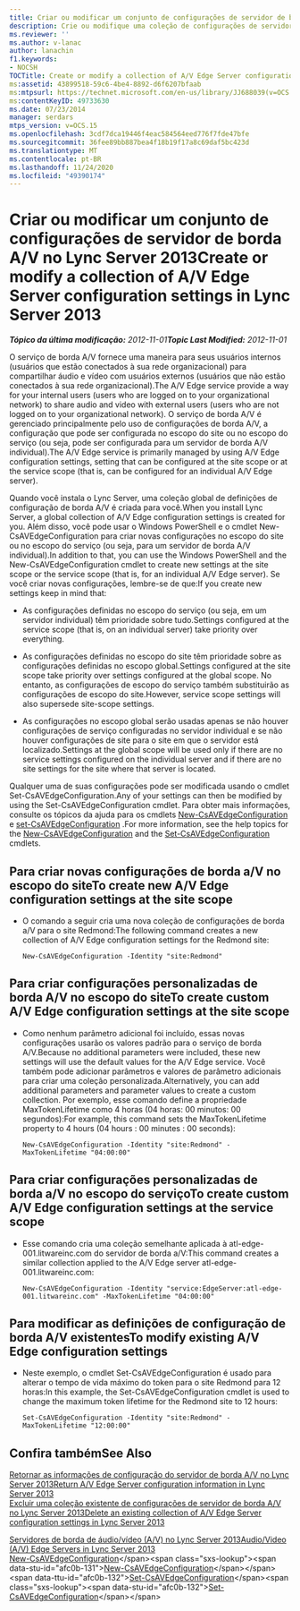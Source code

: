 ```yaml
---
title: Criar ou modificar um conjunto de configurações de servidor de borda A/V
description: Crie ou modifique uma coleção de configurações de servidor de borda A/V.
ms.reviewer: ''
ms.author: v-lanac
author: lanachin
f1.keywords:
- NOCSH
TOCTitle: Create or modify a collection of A/V Edge Server configuration settings
ms:assetid: 43899518-59c6-4be4-8892-d6f6207bfaab
ms:mtpsurl: https://technet.microsoft.com/en-us/library/JJ688039(v=OCS.15)
ms:contentKeyID: 49733630
ms.date: 07/23/2014
manager: serdars
mtps_version: v=OCS.15
ms.openlocfilehash: 3cdf7dca19446f4eac584564eed776f7fde47bfe
ms.sourcegitcommit: 36fee89bb887bea4f18b19f17a8c69daf5bc423d
ms.translationtype: MT
ms.contentlocale: pt-BR
ms.lasthandoff: 11/24/2020
ms.locfileid: "49390174"
---
```

# <a name="create-or-modify-a-collection-of-av-edge-server-configuration-settings-in-lync-server-2013"></a><span data-ttu-id="afc0b-103">Criar ou modificar um conjunto de configurações de servidor de borda A/V no Lync Server 2013</span><span class="sxs-lookup"><span data-stu-id="afc0b-103">Create or modify a collection of A/V Edge Server configuration settings in Lync Server 2013</span></span>

<div data-xmlns="http://www.w3.org/1999/xhtml">

<div class="topic" data-xmlns="http://www.w3.org/1999/xhtml" data-msxsl="urn:schemas-microsoft-com:xslt" data-cs="https://msdn.microsoft.com/">

<div data-asp="https://msdn2.microsoft.com/asp">



</div>

<div id="mainSection">

<div id="mainBody"><span data-ttu-id="afc0b-104">

<span> </span></span><span class="sxs-lookup"><span data-stu-id="afc0b-104">

<span> </span></span></span>

<span data-ttu-id="afc0b-105">_**Tópico da última modificação:** 2012-11-01_</span><span class="sxs-lookup"><span data-stu-id="afc0b-105">_**Topic Last Modified:** 2012-11-01_</span></span>

<span data-ttu-id="afc0b-106">O serviço de borda A/V fornece uma maneira para seus usuários internos (usuários que estão conectados à sua rede organizacional) para compartilhar áudio e vídeo com usuários externos (usuários que não estão conectados à sua rede organizacional).</span><span class="sxs-lookup"><span data-stu-id="afc0b-106">The A/V Edge service provide a way for your internal users (users who are logged on to your organizational network) to share audio and video with external users (users who are not logged on to your organizational network).</span></span> <span data-ttu-id="afc0b-107">O serviço de borda A/V é gerenciado principalmente pelo uso de configurações de borda A/V, a configuração que pode ser configurada no escopo do site ou no escopo do serviço (ou seja, pode ser configurada para um servidor de borda A/V individual).</span><span class="sxs-lookup"><span data-stu-id="afc0b-107">The A/V Edge service is primarily managed by using A/V Edge configuration settings, setting that can be configured at the site scope or at the service scope (that is, can be configured for an individual A/V Edge server).</span></span>

<span data-ttu-id="afc0b-108">Quando você instala o Lync Server, uma coleção global de definições de configuração de borda A/V é criada para você.</span><span class="sxs-lookup"><span data-stu-id="afc0b-108">When you install Lync Server, a global collection of A/V Edge configuration settings is created for you.</span></span> <span data-ttu-id="afc0b-109">Além disso, você pode usar o Windows PowerShell e o cmdlet New-CsAVEdgeConfiguration para criar novas configurações no escopo do site ou no escopo do serviço (ou seja, para um servidor de borda A/V individual).</span><span class="sxs-lookup"><span data-stu-id="afc0b-109">In addition to that, you can use the Windows PowerShell and the New-CsAVEdgeConfiguration cmdlet to create new settings at the site scope or the service scope (that is, for an individual A/V Edge server).</span></span> <span data-ttu-id="afc0b-110">Se você criar novas configurações, lembre-se de que:</span><span class="sxs-lookup"><span data-stu-id="afc0b-110">If you create new settings keep in mind that:</span></span>

  - <span data-ttu-id="afc0b-111">As configurações definidas no escopo do serviço (ou seja, em um servidor individual) têm prioridade sobre tudo.</span><span class="sxs-lookup"><span data-stu-id="afc0b-111">Settings configured at the service scope (that is, on an individual server) take priority over everything.</span></span>

  - <span data-ttu-id="afc0b-112">As configurações definidas no escopo do site têm prioridade sobre as configurações definidas no escopo global.</span><span class="sxs-lookup"><span data-stu-id="afc0b-112">Settings configured at the site scope take priority over settings configured at the global scope.</span></span> <span data-ttu-id="afc0b-113">No entanto, as configurações de escopo do serviço também substituirão as configurações de escopo do site.</span><span class="sxs-lookup"><span data-stu-id="afc0b-113">However, service scope settings will also supersede site-scope settings.</span></span>

  - <span data-ttu-id="afc0b-114">As configurações no escopo global serão usadas apenas se não houver configurações de serviço configuradas no servidor individual e se não houver configurações de site para o site em que o servidor está localizado.</span><span class="sxs-lookup"><span data-stu-id="afc0b-114">Settings at the global scope will be used only if there are no service settings configured on the individual server and if there are no site settings for the site where that server is located.</span></span>

<span data-ttu-id="afc0b-115">Qualquer uma de suas configurações pode ser modificada usando o cmdlet Set-CsAVEdgeConfiguration.</span><span class="sxs-lookup"><span data-stu-id="afc0b-115">Any of your settings can then be modified by using the Set-CsAVEdgeConfiguration cmdlet.</span></span> <span data-ttu-id="afc0b-116">Para obter mais informações, consulte os tópicos da ajuda para os cmdlets [New-CsAVEdgeConfiguration](https://technet.microsoft.com/library/Gg412884(v=OCS.15)) e [set-CsAVEdgeConfiguration](https://technet.microsoft.com/library/Gg412869(v=OCS.15)) .</span><span class="sxs-lookup"><span data-stu-id="afc0b-116">For more information, see the help topics for the [New-CsAVEdgeConfiguration](https://technet.microsoft.com/library/Gg412884(v=OCS.15)) and the [Set-CsAVEdgeConfiguration](https://technet.microsoft.com/library/Gg412869(v=OCS.15)) cmdlets.</span></span>

<div>

## <a name="to-create-new-av-edge-configuration-settings-at-the-site-scope"></a><span data-ttu-id="afc0b-117">Para criar novas configurações de borda a/V no escopo do site</span><span class="sxs-lookup"><span data-stu-id="afc0b-117">To create new A/V Edge configuration settings at the site scope</span></span>

  - <span data-ttu-id="afc0b-118">O comando a seguir cria uma nova coleção de configurações de borda a/V para o site Redmond:</span><span class="sxs-lookup"><span data-stu-id="afc0b-118">The following command creates a new collection of A/V Edge configuration settings for the Redmond site:</span></span>
    
        New-CsAVEdgeConfiguration -Identity "site:Redmond"

</div>

<div>

## <a name="to-create-custom-av-edge-configuration-settings-at-the-site-scope"></a><span data-ttu-id="afc0b-119">Para criar configurações personalizadas de borda A/V no escopo do site</span><span class="sxs-lookup"><span data-stu-id="afc0b-119">To create custom A/V Edge configuration settings at the site scope</span></span>

  - <span data-ttu-id="afc0b-120">Como nenhum parâmetro adicional foi incluído, essas novas configurações usarão os valores padrão para o serviço de borda A/V.</span><span class="sxs-lookup"><span data-stu-id="afc0b-120">Because no additional parameters were included, these new settings will use the default values for the A/V Edge service.</span></span> <span data-ttu-id="afc0b-121">Você também pode adicionar parâmetros e valores de parâmetro adicionais para criar uma coleção personalizada.</span><span class="sxs-lookup"><span data-stu-id="afc0b-121">Alternatively, you can add additional parameters and parameter values to create a custom collection.</span></span> <span data-ttu-id="afc0b-122">Por exemplo, esse comando define a propriedade MaxTokenLifetime como 4 horas (04 horas: 00 minutos: 00 segundos):</span><span class="sxs-lookup"><span data-stu-id="afc0b-122">For example, this command sets the MaxTokenLifetime property to 4 hours (04 hours : 00 minutes : 00 seconds):</span></span>
    
        New-CsAVEdgeConfiguration -Identity "site:Redmond" -MaxTokenLifetime "04:00:00"

</div>

<div>

## <a name="to-create-custom-av-edge-configuration-settings-at-the-service-scope"></a><span data-ttu-id="afc0b-123">Para criar configurações personalizadas de borda a/V no escopo do serviço</span><span class="sxs-lookup"><span data-stu-id="afc0b-123">To create custom A/V Edge configuration settings at the service scope</span></span>

  - <span data-ttu-id="afc0b-124">Esse comando cria uma coleção semelhante aplicada à atl-edge-001.litwareinc.com do servidor de borda a/V:</span><span class="sxs-lookup"><span data-stu-id="afc0b-124">This command creates a similar collection applied to the A/V Edge server atl-edge-001.litwareinc.com:</span></span>
    
        New-CsAVEdgeConfiguration -Identity "service:EdgeServer:atl-edge-001.litwareinc.com" -MaxTokenLifetime "04:00:00"

</div>

<div>

## <a name="to-modify-existing-av-edge-configuration-settings"></a><span data-ttu-id="afc0b-125">Para modificar as definições de configuração de borda A/V existentes</span><span class="sxs-lookup"><span data-stu-id="afc0b-125">To modify existing A/V Edge configuration settings</span></span>

  - <span data-ttu-id="afc0b-126">Neste exemplo, o cmdlet Set-CsAVEdgeConfiguration é usado para alterar o tempo de vida máximo do token para o site Redmond para 12 horas:</span><span class="sxs-lookup"><span data-stu-id="afc0b-126">In this example, the Set-CsAVEdgeConfiguration cmdlet is used to change the maximum token lifetime for the Redmond site to 12 hours:</span></span>
    
        Set-CsAVEdgeConfiguration -Identity "site:Redmond" -MaxTokenLifetime "12:00:00"

</div>

<div>

## <a name="see-also"></a><span data-ttu-id="afc0b-127">Confira também</span><span class="sxs-lookup"><span data-stu-id="afc0b-127">See Also</span></span>


[<span data-ttu-id="afc0b-128">Retornar as informações de configuração do servidor de borda A/V no Lync Server 2013</span><span class="sxs-lookup"><span data-stu-id="afc0b-128">Return A/V Edge Server configuration information in Lync Server 2013</span></span>](lync-server-2013-return-a-v-edge-server-configuration-information.md)  
[<span data-ttu-id="afc0b-129">Excluir uma coleção existente de configurações de servidor de borda A/V no Lync Server 2013</span><span class="sxs-lookup"><span data-stu-id="afc0b-129">Delete an existing collection of A/V Edge Server configuration settings in Lync Server 2013</span></span>](lync-server-2013-delete-an-existing-collection-of-a-v-edge-server-configuration-settings.md)  


[<span data-ttu-id="afc0b-130">Servidores de borda de áudio/vídeo (A/V) no Lync Server 2013</span><span class="sxs-lookup"><span data-stu-id="afc0b-130">Audio/Video (A/V) Edge Servers in Lync Server 2013</span></span>](lync-server-2013-audio-video-a-v-edge-servers.md)  
<span data-ttu-id="afc0b-131">[New-CsAVEdgeConfiguration](https://technet.microsoft.com/library/Gg412884(v=OCS.15))</span><span class="sxs-lookup"><span data-stu-id="afc0b-131">[New-CsAVEdgeConfiguration](https://technet.microsoft.com/library/Gg412884(v=OCS.15))</span></span>  
<span data-ttu-id="afc0b-132">[Set-CsAVEdgeConfiguration](https://technet.microsoft.com/library/Gg412869(v=OCS.15))</span><span class="sxs-lookup"><span data-stu-id="afc0b-132">[Set-CsAVEdgeConfiguration](https://technet.microsoft.com/library/Gg412869(v=OCS.15))</span></span>  
  

<span data-ttu-id="afc0b-133"></div>

</div>

<span> </span>

</div>

</div>

</span><span class="sxs-lookup"><span data-stu-id="afc0b-133"></div>

</div>

<span> </span>

</div>

</div>

</span></span></div>

